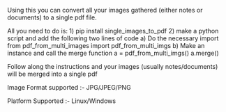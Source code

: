 Using this you can convert all your images gathered (either notes or documents) to a single pdf file. 

All you need to do is:
    1) pip install single_images_to_pdf
    2) make a python script and add the following two lines of code
        a) Do the necessary import
            from pdf_from_multi_images import pdf_from_multi_imgs
        b) Make an instance and call the merge function
            a = pdf_from_multi_imgs()
            a.merge()

Follow along the instructions and your images (usually notes/documents) will be merged into a single pdf

Image Format supported :- JPG/JPEG/PNG

Platform Supported :- Linux/Windows
